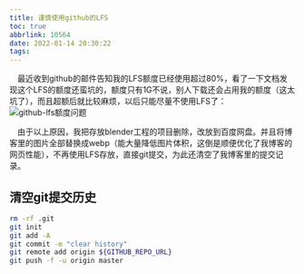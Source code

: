 ```yaml
---
title: 谨慎使用github的LFS
toc: true
abbrlink: 10564
date: 2022-01-14 20:30:22
tags:
---
```


&emsp;最近收到github的邮件告知我的LFS额度已经使用超过80%，看了一下文档发现这个LFS的额度还蛮坑的，额度只有1G不说，别人下载还会占用我的额度（这太坑了），而且超额后就比较麻烦，以后只能尽量不使用LFS了：
![github-lfs额度问题](/blog/blog_images/未分类/github-lfs额度问题.webp)

&emsp;由于以上原因，我把存放blender工程的项目删除，改放到百度网盘。并且将博客里的图片全部替换成webp（能大量降低图片体积，这倒是顺便优化了我博客的网页性能），不再使用LFS存放，直接git提交，为此还清空了我博客里的提交记录。

## 清空git提交历史 
```bash
rm -rf .git 
git init 
git add -A 
git commit -m "clear history" 
git remote add origin ${GITHUB_REPO_URL} 
git push -f -u origin master
```